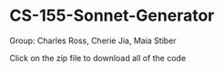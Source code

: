 # CS-155-Sonnet-Generator
Group: Charles Ross, Cherie Jia, Maia Stiber


Click on the zip file to download all of the code

